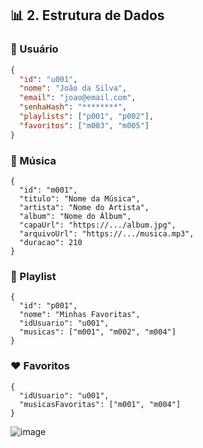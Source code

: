 ## 📊 2. Estrutura de Dados

### 🧑 Usuário

```json
{
  "id": "u001",
  "nome": "João da Silva",
  "email": "joao@email.com",
  "senhaHash": "********",
  "playlists": ["p001", "p002"],
  "favoritos": ["m003", "m005"]
}
```

### 🎵 Música

```
{
  "id": "m001",
  "titulo": "Nome da Música",
  "artista": "Nome do Artista",
  "album": "Nome do Álbum",
  "capaUrl": "https://.../album.jpg",
  "arquivoUrl": "https://.../musica.mp3",
  "duracao": 210
}
```

### 📂 Playlist
```
{
  "id": "p001",
  "nome": "Minhas Favoritas",
  "idUsuario": "u001",
  "musicas": ["m001", "m002", "m004"]
}
```

### ❤️ Favoritos 
```
{
  "idUsuario": "u001",
  "musicasFavoritas": ["m001", "m004"]
}
```

![image](https://github.com/user-attachments/assets/745153f7-d059-4b52-8025-ab97973f65c0)



